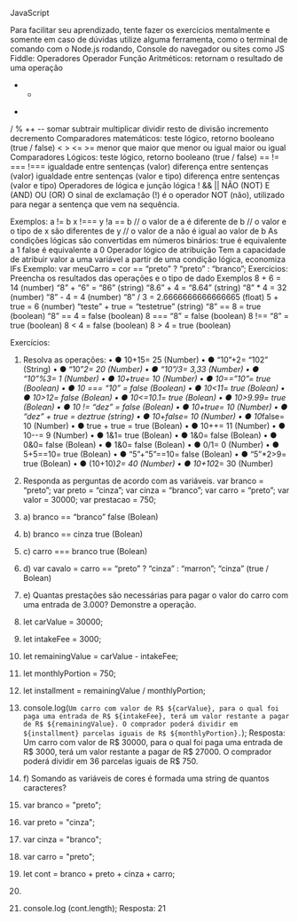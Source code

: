 

JavaScript 

Para facilitar seu aprendizado, tente fazer os exercícios mentalmente e somente em caso de dúvidas utilize alguma ferramenta, como o terminal de comando com o Node.js rodando, Console do navegador ou sites como JS Fiddle: 
Operadores 
Operador Função 
Aritméticos: retornam o resultado de uma operação 
+ -
*
/ % ++ -- 	somar
subtrair multiplicar dividir
resto de divisão incremento decremento 
Comparadores matemáticos: teste lógico, retorno booleano (true / false) 
< > <= >= 	menor que maior que menor ou igual maior ou igual 
Comparadores Lógicos: teste lógico, retorno booleano (true / false) 
== != === !=== 	igualdade entre sentenças (valor) diferença entre sentenças (valor) igualdade entre sentenças (valor e tipo) diferença entre sentenças (valor e tipo) 
Operadores de lógica e junção lógica 
! && || 	NÃO (NOT) E (AND) OU (OR) 
O sinal de exclamação (!) é o operador NOT (não), utilizado para negar a sentença que vem na sequência. 

Exemplos: 
a != b
x !=== y !a == b 
// o valor de a é diferente de b
// o valor e o tipo de x são diferentes de y // o valor de a não é igual ao valor de b 
As condições lógicas são convertidas em números binários: true é equivalente a 1
false é equivalente a 0 
Operador lógico de atribuição 
Tem a capacidade de atribuir valor a uma variável a partir de uma condição lógica, economiza IFs 
Exemplo:
var meuCarro = cor == “preto” ? “preto” : “branco”; 
Exercícios: 
Preencha os resultados das operações e o tipo de dado 
Exemplos 
8 + 6 = 14 (number)
“8” + “6” = “86” (string)
“8.6” + 4 = “8.64” (string)
“8” * 4 = 32 (number)
“8” - 4 = 4 (number)
“8” / 3 = 2.6666666666666665 (float) 5 + true = 6 (number)
“teste” + true = “testetrue” (string)
“8” == 8 = true (boolean)
“8” == 4 = false (boolean)
8 === “8” = false (boolean)
8 !== “8” = true (boolean)
8 < 4 = false (boolean)
8 > 4 = true (boolean) 

Exercícios: 
1. Resolva as operações: 
•	●  10+15= 25 (Number)
•	●  “10”+2= “102” (String)
•	●  “10”*2= 20 (Number)
•	●  “10”/3= 3,33 (Number)
•	●  “10”%3= 1 (Number)
•	●  10+true= 10 (Number)
•	●  10==”10”= true (Boolean)
•	●  10 === “10” = false (Boolean)
•	●  10<11= true (Bolean)
•	●  10>12= false (Bolean)
•	●  10<=10.1= true (Bolean)
•	●  10>9.99= true (Bolean)
•	●  10 != “dez” = false (Bolean)
•	●  10+true= 10 (Number)
•	●  “dez” + true = deztrue (string)
•	●  10+false= 10 (Number)
•	●  10*false= 10 (Number)
•	●  true + true = true (Bolean)
•	●  10++= 11 (Number)
•	●  10--= 9 (Number)
•	●  1&1= true (Bolean)
•	●  1&0= false (Bolean)
•	●  0&0= false (Bolean)
•	●  1&0= false (Bolean)
•	●  0/1= 0 (Number)
•	●  5+5==10= true (Bolean)
•	●  “5”+”5”==10= false (Bolean)
•	●  “5”*2>9= true (Bolean)
•	●  (10+10)*2= 40 (Number)
•	●  10+10*2= 30 (Number)
2. Responda as perguntas de acordo com as variáveis. 
var branco = “preto”; var preto = “cinza”; var cinza = “branco”; var carro = “preto”; var valor = 30000; var prestacao = 750; 

1.	a)  branco == “branco” false (Bolean)
2.	b)  branco == cinza true (Bolean)
3.	c)  carro === branco true (Bolean)
4.	d)  var cavalo = carro == “preto” ? “cinza” : “marron”; “cinza” (true / Bolean)
5.	e)  Quantas prestações são necessárias para pagar o valor do carro com uma entrada de 3.000? Demonstre a operação. 


7.	let carValue = 30000;
8.	let intakeFee = 3000;
9.	let remainingValue = carValue - intakeFee;
10.	let monthlyPortion = 750;
11.	let installment = remainingValue / monthlyPortion;
12.	console.log(`Um carro com valor de R$ ${carValue}, para o qual foi paga uma entrada de R$ ${intakeFee}, terá um valor restante a pagar de R$ ${remainingValue}. O comprador poderá dividir em ${installment} parcelas iguais de R$ ${monthlyPortion}.`);
Resposta: Um carro com valor de R$ 30000, para o qual foi paga uma entrada de R$ 3000, terá um valor restante a pagar de R$ 27000. O comprador poderá dividir em 36 parcelas iguais de R$ 750.
12.	f)  Somando as variáveis de cores é formada uma string de quantos caracteres? 
13.	var branco = "preto"; 
14.	var preto = "cinza"; 
15.	var cinza = "branco"; 
16.	var carro = "preto";



18.	let cont = branco + preto + cinza + carro;
19.	
20.	console.log (cont.length);
Resposta: 21


